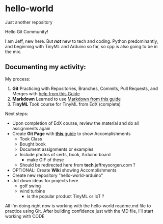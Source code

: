 # hello-world
Just another repository

Hello Git Community!

I am Jeff, new here. But __*not*__ new to tech and coding. Python predominantly, and beginning with TinyML and Arduino so far, so cpp is also going to be in the mix.

## Documenting my activity:

My process:

1. **Git** Practicing with Repositories, Branches, Commits, Pull Requests, and Merges with [help from this Guide](https://guides.github.com/activities/hello-world/)
2. **Markdown** Learned to use [Markdown from this guide](https://guides.github.com/features/mastering-markdown/)
3. **TinyML** Took course for TinyML from EdX (complete)

Next steps:
* Upon completion of EdX course, review the material and do all assignments again
* Create **Git Page** with [**this** guide](https://guides.github.com/features/pages/) to show Accomplishments
  * Took Class
  * Bought book
  * Document assignments or examples
  * Include photos of certs, book, Arduino board
    * make GIF of these
  * Should be redirected here from **tech**.jeffreysorgen.com ?
* OPTIONAL: Create **Wiki** showing Accomplishments
* Create new repository "hello-world-arduino"
* Jot down ideas for projects here
  * golf swing
  * wind turbine
    * is the popular product TinyML or IoT ?

All I'm doing right now is working with the hello-world readme.md file to practice using Git. After building confidence just with the MD file, I'll start working with CODE
